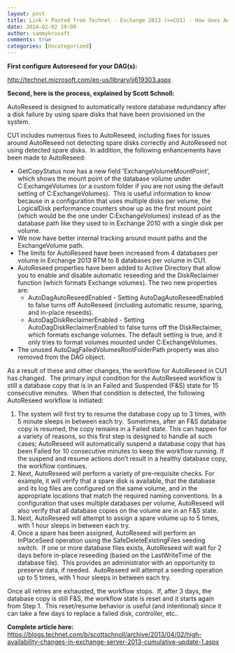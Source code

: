 ```yaml
---
layout: post
title: Link + Pasted from Technet - Exchange 2013 (>=CU1) - How does Autoreseed works
date: 2014-02-02 19:09
author: sammykrosoft
comments: true
categories: [Uncategorized]
---
```

<p><p><strong>First configure Autoreseed for your DAG(s):</strong></p><p><a title="http://technet.microsoft.com/en-us/library/jj619303.aspx" href="http://technet.microsoft.com/en-us/library/jj619303.aspx">http://technet.microsoft.com/en-us/library/jj619303.aspx</a></p><p></p><p><strong>Second, here is the process, explained by Scott Schnoll:</strong></p><p>AutoReseed is designed to automatically restore database redundancy after a disk failure by using spare disks that have been provisioned on the system.</p><p>CU1 includes numerous fixes to AutoReseed, including fixes for issues around AutoReseed not detecting spare disks correctly and AutoReseed not using detected spare disks.&nbsp; In addition, the following enhancements have been made to AutoReseed: </p><ul>   <li>GetCopyStatus now has a new field 'ExchangeVolumeMountPoint', which shows the mount point of the database volume under C:ExchangeVolumes (or a custom folder if you are not using the default setting of C:ExchangeVolumes).&nbsp; This is useful information to know because in a configuration that uses multiple disks per volume, the LogicalDisk performance counters show up as the first mount point (which would be the one under C:ExchangeVolumes) instead of as the database path like they used to in Exchange 2010 with a single disk per volume. </li>    <li>We now have better internal tracking around mount paths and the ExchangeVolume path. </li>    <li>The limits for AutoReseed have been increased from 4 databases per volume in Exchange 2013 RTM to 8 databases per volume in CU1. </li>    <li>AutoReseed properties have been added to Active Directory that allow you to enable and disable automatic reseeding and the DiskReclaimer function (which formats Exchange volumes). The two new properties are:      <ul>       <li>AutoDagAutoReseedEnabled - Setting AutoDagAutoReseedEnabled to false turns off AutoReseed (including automatic resume, sparing, and in-place reseeds). </li>        <li>AutoDagDiskReclaimerEnabled - Setting AutoDagDiskReclaimerEnabled to false turns off the DiskReclaimer, which formats exchange volumes. The default setting is true, and it only tries to format volumes mounted under C:ExchangeVolumes. </li>     </ul>   </li>    <li>The unused AutoDagFailedVolumesRootFolderPath property was also removed from the DAG object. </li> </ul><p>As a result of these and other changes, the workflow for AutoReseed in CU1 has changed.&nbsp; The primary input condition for the AutoReseed workflow is still a database copy that is in an Failed and Suspended (F&amp;S) state for 15 consecutive minutes.&nbsp; When that condition is detected, the following AutoReseed workflow is initiated:</p><ol>   <li>The system will first try to resume the database copy up to 3 times, with 5 minute sleeps in between each try.&nbsp; Sometimes, after an F&amp;S database copy is resumed, the copy remains in a Failed state. This can happen for a variety of reasons, so this first step is designed to handle all such cases; AutoReseed will automatically suspend a database copy that has been Failed for 10 consecutive minutes to keep the workflow running. If the suspend and resume actions don&rsquo;t result in a healthy database copy, the workflow continues. </li>    <li>Next, AutoReseed will perform a variety of pre-requisite checks. For example, it will verify that a spare disk is available, that the database and its log files are configured on the same volume, and in the appropriate locations that match the required naming conventions. In a configuration that uses multiple databases per volume, AutoReseed will also verify that all database copies on the volume are in an F&amp;S state. </li>    <li>Next, AutoReseed will attempt to assign a spare volume up to 5 times, with 1 hour sleeps in between each try. </li>    <li>Once a spare has been assigned, AutoReseed will perform an InPlaceSeed operation using the SafeDeleteExistingFiles seeding switch.&nbsp; If one or more database files exists, AutoReseed will wait for 2 days before in-place reseeding (based on the LastWriteTime of the database file).&nbsp; This provides an administrator with an opportunity to preserve data, if needed.&nbsp; AutoReseed will attempt a seeding operation up to 5 times, with 1 hour sleeps in between each try. </li> </ol><p>Once all retries are exhausted, the workflow stops.&nbsp; If, after 3 days, the database copy is still F&amp;S, the workflow state is reset and it starts again from Step 1.&nbsp; This reset/resume behavior is useful (and intentional) since it can take a few days to replace a failed disk, controller, etc..</p><p></p><p><strong>Complete article here:</strong> <a title="https://blogs.technet.com/b/scottschnoll/archive/2013/04/02/high-availability-changes-in-exchange-server-2013-cumulative-update-1.aspx" href="https://blogs.technet.com/b/scottschnoll/archive/2013/04/02/high-availability-changes-in-exchange-server-2013-cumulative-update-1.aspx">https://blogs.technet.com/b/scottschnoll/archive/2013/04/02/high-availability-changes-in-exchange-server-2013-cumulative-update-1.aspx</a></p></p>

